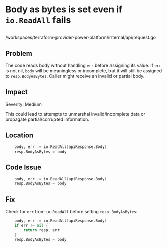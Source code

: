 # Body as bytes is set even if `io.ReadAll` fails

##

/workspaces/terraform-provider-power-platform/internal/api/request.go

## Problem

The code reads body without handling `err` before assigning its value. If `err` is not nil, `body` will be meaningless or incomplete, but it will still be assigned to `resp.BodyAsBytes`. Caller might receive an invalid or partial body.

## Impact

Severity: Medium

This could lead to attempts to unmarshal invalid/incomplete data or propagate partial/corrupted information.

## Location

```go
	body, err := io.ReadAll(apiResponse.Body)
	resp.BodyAsBytes = body
```

## Code Issue

```go
	body, err := io.ReadAll(apiResponse.Body)
	resp.BodyAsBytes = body
```

## Fix

Check for `err` from `io.ReadAll` before setting `resp.BodyAsBytes`:

```go
	body, err := io.ReadAll(apiResponse.Body)
	if err != nil {
		return resp, err
	}
	resp.BodyAsBytes = body
```
